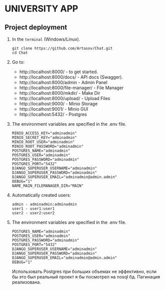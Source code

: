 # UNIVERSITY APP

## **Project deployment**

1. In the `terminal` (Windows/Linux).

    ```
    git clone https://github.com/Artasov/Chat.git
    cd Chat
    ```
3. Go to:
    - http://localhost:8000/ - to get started.
    - http://localhost:8000/docs/ - API docs (Swagger).
    - http://localhost:8000/admin - Admin Panel
    - http://localhost:8000/file-manager/ - File Manager
    - http://localhost:8000/mkdir/ - Make Dir
    - http://localhost:8000/upload/ - Upload Files
    - http://localhost:9000/ - Minio Storage
    - http://localhost:9001/ - Minio GUI
    - http://localhost:5432/ - Postgres
    
4. The environment variables are specified in the .env file.
    ```
    MINIO_ACCESS_KEY="adminadmin"
    MINIO_SECRET_KEY="adminadmin"
    MINIO_ROOT_USER="adminadmin"
    MINIO_ROOT_PASSWORD="adminadmin"
    POSTGRES_NAME="adminadmin"
    POSTGRES_USER="adminadmin"
    POSTGRES_PASSWORD="adminadmin"
    POSTGRES_PORT="5432"
    DJANGO_SUPERUSER_USERNAME="adminadmin"
    DJANGO_SUPERUSER_PASSWORD="adminadmin"
    DJANGO_SUPERUSER_EMAIL="adminadmin@admin.admin"
    DEBUG="1"
    NAME_MAIN_FILEMANAGER_DIR="MAIN"
    ```

4. Automatically created users:
    ```
    admin - adminadmin:adminadmin
    user1 - user1:user1
    user2 - user2:user2
    ```

5. The environment variables are specified in the .env file.
    ```
    POSTGRES_NAME="adminadmin"
    POSTGRES_USER="adminadmin"
    POSTGRES_PASSWORD="adminadmin"
    POSTGRES_PORT="5432"
    DJANGO_SUPERUSER_USERNAME="adminadmin"
    DJANGO_SUPERUSER_PASSWORD="adminadmin"
    DJANGO_SUPERUSER_EMAIL="adminadmin@admin.admin"
    DEBUG="1"
    ```
   
    Использовать Postgres при больших объемах не эффективно, 
    если бы это был реальный проект я бы посмотрел на nosql бд.
    Пагинация реализована.